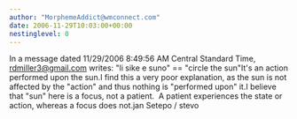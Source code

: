 ```yaml
---
author: "MorphemeAddict@wmconnect.com"
date: 2006-11-29T10:03:00+00:00
nestinglevel: 0
---
```

In a message dated 11/29/2006 8:49:56 AM Central Standard Time, [rdmiller3@gmail.com](mailto://rdmiller3@gmail.com) writes:
"li sike e suno" == "circle the sun"It's an action performed upon the sun.I find this a very poor explanation, as the sun is not affected by the "action" and thus nothing is "performed upon" it.I believe that "sun" here is a focus, not a patient.  A patient experiences the state or action, whereas a focus does not.jan Setepo / stevo